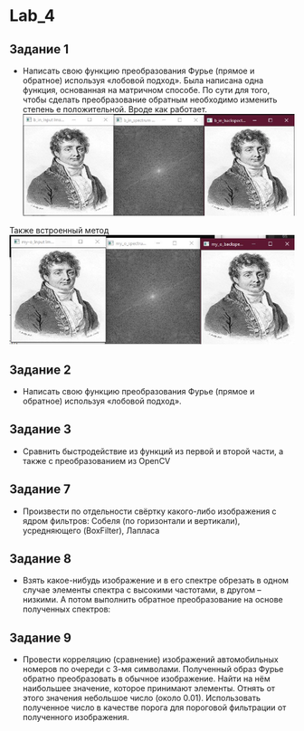 # Lab_4
## Задание 1
*	Написать свою функцию преобразования Фурье (прямое и обратное) используя «лобовой подход».
Была написана одна функция, основанная на матричном способе. По сути для того, чтобы сделать преобразование обратным необходимо изменить степень е положительной. Вроде как работает. 
![1](img/1_1.jpg "1")

Также встроенный метод
![2](img/1_2.jpg "2")
## Задание 2
*	Написать свою функцию преобразования Фурье (прямое и обратное) используя «лобовой подход».

## Задание 3
* Сравнить быстродействие из функций из первой и второй части, а также с преобразованием из OpenCV

## Задание 7
* Произвести по отдельности свёртку какого-либо изображения  с ядром фильтров: Собеля (по горизонтали и вертикали), усредняющего (BoxFilter), Лапласа 
## Задание 8
* Взять какое-нибудь изображение и в его спектре обрезать в одном случае элементы спектра с высокими частотами, в другом – низкими. А потом выполнить обратное преобразование на основе полученных спектров:

## Задание 9
* Провести корреляцию (сравнение) изображений автомобильных номеров по очереди с 3-мя символами. Полученный образ Фурье обратно преобразовать в обычное изображение. Найти на нём наибольшее значение, которое принимают элементы. Отнять от этого значения небольшое число (около 0.01). Использовать полученное число в качестве порога для пороговой фильтрации от полученного изображения.

